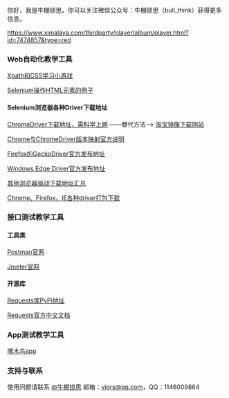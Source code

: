 你好，我是牛棚锁思。你可以关注微信公众号：牛棚锁思（bull_think）获得更多信息。

https://www.ximalaya.com/thirdparty/player/album/player.html?id=7474857&type=red

### Web自动化教学工具

[Xpath和CSS学习小游戏](xpath_css)

[Selenium操作HTML元素的例子](html_for_selenium)

#### Selenium浏览器各种Driver下载地址

[ChromeDriver下载地址，需科学上网](http://chromedriver.storage.googleapis.com/index.html)  ——替代方法——>       [淘宝镜像下载网站](https://npm.taobao.org/mirrors/chromedriver/)

[Chrome与ChromeDriver版本映射官方说明](https://npm.taobao.org/mirrors/chromedriver/2.39/notes.txt)

[Firefox的GeckoDriver官方发布地址](https://github.com/mozilla/geckodriver/releases)

[Windows Edge Driver官方发布地址](https://developer.microsoft.com/en-us/microsoft-edge/tools/webdriver/)

[其他浏览器驱动下载地址汇总](https://docs.seleniumhq.org/download/)

[Chrome、Firefox、IE各种driver打包下载](http://dl.zmninfo.com/drivers/chrome_firefox_ie_drivers.7z)

### 接口测试教学工具

#### 工具类

[Postman官网](https://www.getpostman.com/)

[Jmeter官网](http://jmeter.apache.org/)

#### 开源库

[Requests库PyPi地址](https://pypi.org/project/requests/)

[Requests官方中文文档](http://docs.python-requests.org/zh_CN/latest/)

### App测试教学工具

[啄木鸟app](在此处添加下载链接)

### 支持与联系

使用问题请联系 [@牛棚锁思](mailto:viprs@qq.com) 邮箱：viprs@qq.com，QQ：1146009864

